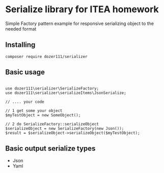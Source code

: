 # Serialize library for ITEA homework

Simple Factory pattern example for responsive serializing object
to the needed format

## Installing
```
composer require dozer111/serializer
```
## Basic usage
```

use dozer111\serializer\SerializeFactory;
use dozer111\serializer\serializeItems\JsonSerialize;
    
// .... your code

// 1 get some your object
$myTestObject = new SomeObject();
    
// 2 do SerializeFactory::serializeObject
$serializeObject = new SerializeFactory(new Json());
$result = $serializeObject->serializeObject($myTestObject);

```
## Basic output serialize types
+ Json
+ Yaml